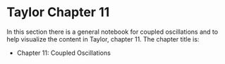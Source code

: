 # Taylor Chapter 11

In this section there is a general notebook for coupled oscillations and to help visualize the content in Taylor, chapter 11. The chapter title is:
* Chapter 11: Coupled Oscillations

